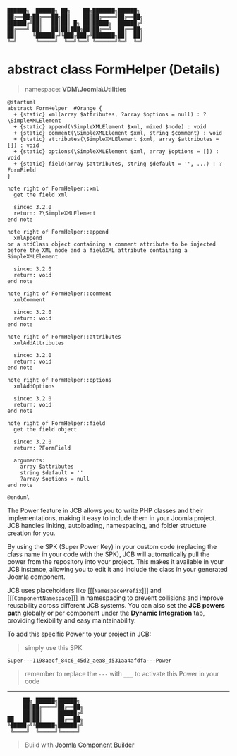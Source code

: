 ```
██████╗  ██████╗ ██╗    ██╗███████╗██████╗
██╔══██╗██╔═══██╗██║    ██║██╔════╝██╔══██╗
██████╔╝██║   ██║██║ █╗ ██║█████╗  ██████╔╝
██╔═══╝ ██║   ██║██║███╗██║██╔══╝  ██╔══██╗
██║     ╚██████╔╝╚███╔███╔╝███████╗██║  ██║
╚═╝      ╚═════╝  ╚══╝╚══╝ ╚══════╝╚═╝  ╚═╝
```
# abstract class FormHelper (Details)
> namespace: **VDM\Joomla\Utilities**

```uml
@startuml
abstract FormHelper  #Orange {
  + {static} xml(array $attributes, ?array $options = null) : ?\SimpleXMLElement
  + {static} append(\SimpleXMLElement $xml, mixed $node) : void
  + {static} comment(\SimpleXMLElement $xml, string $comment) : void
  + {static} attributes(\SimpleXMLElement $xml, array $attributes = []) : void
  + {static} options(\SimpleXMLElement $xml, array $options = []) : void
  + {static} field(array $attributes, string $default = '', ...) : ?FormField
}

note right of FormHelper::xml
  get the field xml

  since: 3.2.0
  return: ?\SimpleXMLElement
end note

note right of FormHelper::append
  xmlAppend
or a stdClass object containing a comment attribute to be injected
before the XML node and a fieldXML attribute containing a SimpleXMLElement

  since: 3.2.0
  return: void
end note

note right of FormHelper::comment
  xmlComment

  since: 3.2.0
  return: void
end note

note right of FormHelper::attributes
  xmlAddAttributes

  since: 3.2.0
  return: void
end note

note right of FormHelper::options
  xmlAddOptions

  since: 3.2.0
  return: void
end note

note right of FormHelper::field
  get the field object

  since: 3.2.0
  return: ?FormField
  
  arguments:
    array $attributes
    string $default = ''
    ?array $options = null
end note
 
@enduml
```

The Power feature in JCB allows you to write PHP classes and their implementations, making it easy to include them in your Joomla project. JCB handles linking, autoloading, namespacing, and folder structure creation for you.

By using the SPK (Super Power Key) in your custom code (replacing the class name in your code with the SPK), JCB will automatically pull the power from the repository into your project. This makes it available in your JCB instance, allowing you to edit it and include the class in your generated Joomla component.

JCB uses placeholders like [[[`NamespacePrefix`]]] and [[[`ComponentNamespace`]]] in namespacing to prevent collisions and improve reusability across different JCB systems. You can also set the **JCB powers path** globally or per component under the **Dynamic Integration** tab, providing flexibility and easy maintainability.

To add this specific Power to your project in JCB:

> simply use this SPK
```
Super---1198aecf_84c6_45d2_aea8_d531aa4afdfa---Power
```
> remember to replace the `---` with `___` to activate this Power in your code

---
```
     ██╗ ██████╗██████╗
     ██║██╔════╝██╔══██╗
     ██║██║     ██████╔╝
██   ██║██║     ██╔══██╗
╚█████╔╝╚██████╗██████╔╝
 ╚════╝  ╚═════╝╚═════╝
```
> Build with [Joomla Component Builder](https://git.vdm.dev/joomla/Component-Builder)

